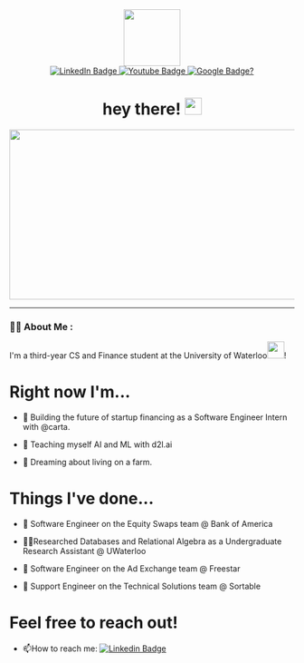 <div id="header" align="center">
  <img src="https://media.giphy.com/media/M9gbBd9nbDrOTu1Mqx/giphy.gif" width="100"/>
</div>
<div id="badges" align="center">
  <a href="linkedin.com/in/joshuasheng1">
    <img src="https://img.shields.io/badge/LinkedIn-blue?style=for-the-badge&logo=linkedin&logoColor=white" alt="LinkedIn Badge"/>
  </a>
  <a href="https://github.com/JoshuaSheng">
    <img src="https://img.shields.io/badge/Recursion!-white?style=for-the-badge&logo=github&logoColor=black" alt="Youtube Badge"/>
  </a>
  <a href="https://joshuasheng.com/googAlmost/">
    <img src="https://img.shields.io/badge/Google...-black?style=for-the-badge&logo=google&logoColor=white" alt="Google Badge?"/>
  </a>
</div>
<div align="center">
  <img src="https://komarev.com/ghpvc/?username=JoshuaSheng&style=flat-square&color=blue" alt=""/>
</div>
<h1 align="center">
  hey there!
  <img src="https://media.giphy.com/media/hvRJCLFzcasrR4ia7z/giphy.gif" width="30px"/>
</h1>
<div align="center">
  <img src="https://media.giphy.com/media/dWesBcTLavkZuG35MI/giphy.gif" width="600" height="300"/>
</div>

---

### :technologist: About Me :

I'm a third-year CS and Finance student at the University of Waterloo<img src="https://media.giphy.com/media/WUlplcMpOCEmTGBtBW/giphy.gif" width="30">! 

# Right now I'm...

- :telescope: Building the future of startup financing as a Software Engineer Intern with @carta.

- :robot: Teaching myself AI and ML with d2l.ai

- :seedling: Dreaming about living on a farm.

# Things I've done...

- 💸 Software Engineer on the Equity Swaps team @ Bank of America

- 🧑‍🔬Researched Databases and Relational Algebra as a Undergraduate Research Assistant @ UWaterloo

- :loudspeaker: Software Engineer on the Ad Exchange team @ Freestar

- 👷 Support Engineer on the Technical Solutions team @ Sortable

# Feel free to reach out!

- :mailbox:How to reach me: [![Linkedin Badge](https://img.shields.io/badge/-Josh!-blue?style=flat&logo=Linkedin&logoColor=white)](linkedin.com/in/joshuasheng1)
